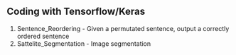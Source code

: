 ## Coding with Tensorflow/Keras

1) Sentence_Reordering - Given a permutated sentence, output a correctly ordered sentence
2) Sattelite_Segmentation - Image segmentation
